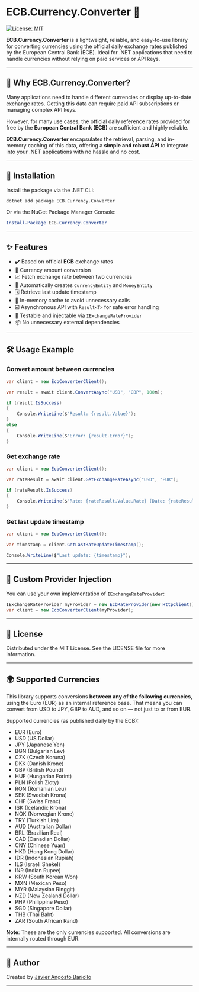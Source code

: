 ﻿# ECB.Currency.Converter 💱

[![License: MIT](https://img.shields.io/badge/License-MIT-yellow.svg)](https://opensource.org/licenses/MIT)

**ECB.Currency.Converter** is a lightweight, reliable, and easy-to-use library for converting currencies using the official daily exchange rates published by the European Central Bank (ECB). Ideal for .NET applications that need to handle currencies without relying on paid services or API keys.

---

## 🤔 Why ECB.Currency.Converter?

Many applications need to handle different currencies or display up-to-date exchange rates. Getting this data can require paid API subscriptions or managing complex API keys.

However, for many use cases, the official daily reference rates provided for free by the **European Central Bank (ECB)** are sufficient and highly reliable.

**ECB.Currency.Converter** encapsulates the retrieval, parsing, and in-memory caching of this data, offering a **simple and robust API** to integrate into your .NET applications with no hassle and no cost.

---

## 🚀 Installation

Install the package via the .NET CLI:

```bash
dotnet add package ECB.Currency.Converter
```

Or via the NuGet Package Manager Console:

```powershell
Install-Package ECB.Currency.Converter
```

---

## ✨ Features

- ✔️ Based on official **ECB** exchange rates
- 🔁 Currency amount conversion
- 📈 Fetch exchange rate between two currencies
- 🧠 Automatically creates `CurrencyEntity` and `MoneyEntity`
- 🗓️ Retrieve last update timestamp
- 💾 In-memory cache to avoid unnecessary calls
- ☑️ Asynchronous API with `Result<T>` for safe error handling
- 🧪 Testable and injectable via `IExchangeRateProvider`
- 📦 No unnecessary external dependencies

---

## 🛠️ Usage Example

### Convert amount between currencies

```csharp
var client = new EcbConverterClient();

var result = await client.ConvertAsync("USD", "GBP", 100m);

if (result.IsSuccess)
{
    Console.WriteLine($"Result: {result.Value}");
}
else
{
    Console.WriteLine($"Error: {result.Error}");
}
```

### Get exchange rate

```csharp
var client = new EcbConverterClient();

var rateResult = await client.GetExchangeRateAsync("USD", "EUR");

if (rateResult.IsSuccess)
{
    Console.WriteLine($"Rate: {rateResult.Value.Rate} (Date: {rateResult.Value.Date})");
}
```

### Get last update timestamp

```csharp
var client = new EcbConverterClient();

var timestamp = client.GetLastRateUpdateTimestamp();

Console.WriteLine($"Last update: {timestamp}");
```

---

## 🔄 Custom Provider Injection

You can use your own implementation of `IExchangeRateProvider`:

```csharp
IExchangeRateProvider myProvider = new EcbRateProvider(new HttpClient());
var client = new EcbConverterClient(myProvider);
```

---

## 📜 License

Distributed under the MIT License. See the LICENSE file for more information.


---

## 🌍 Supported Currencies

This library supports conversions **between any of the following currencies**, using the Euro (EUR) as an internal reference base. That means you can convert from USD to JPY, GBP to AUD, and so on — not just to or from EUR.

Supported currencies (as published daily by the ECB):

- EUR (Euro)
- USD (US Dollar)
- JPY (Japanese Yen)
- BGN (Bulgarian Lev)
- CZK (Czech Koruna)
- DKK (Danish Krone)
- GBP (British Pound)
- HUF (Hungarian Forint)
- PLN (Polish Zloty)
- RON (Romanian Leu)
- SEK (Swedish Krona)
- CHF (Swiss Franc)
- ISK (Icelandic Krona)
- NOK (Norwegian Krone)
- TRY (Turkish Lira)
- AUD (Australian Dollar)
- BRL (Brazilian Real)
- CAD (Canadian Dollar)
- CNY (Chinese Yuan)
- HKD (Hong Kong Dollar)
- IDR (Indonesian Rupiah)
- ILS (Israeli Shekel)
- INR (Indian Rupee)
- KRW (South Korean Won)
- MXN (Mexican Peso)
- MYR (Malaysian Ringgit)
- NZD (New Zealand Dollar)
- PHP (Philippine Peso)
- SGD (Singapore Dollar)
- THB (Thai Baht)
- ZAR (South African Rand)

**Note**: These are the only currencies supported. All conversions are internally routed through EUR.

---

## 🙌 Author

Created by [Javier Angosto Barjollo](https://github.com/JavierAngostoDev)

---